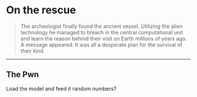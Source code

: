 # On the rescue

> The archeologist finally found the ancient vessel. Utilizing the alien technology he managed to breach in the central computational unit and learn the reason behind their visit on Earth millions of years ago. A message appeared. It was all a desperate plan for the survival of their kind.

---
## The Pwn


Load the model and feed it random numbers?
